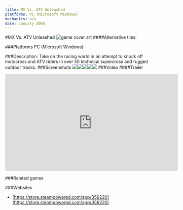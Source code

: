 ```yaml
---
title: MX Vs. ATV Unleashed
platforms: PC (Microsoft Windows)
mechanics: n/a
date: January 2006
---
```

#MX Vs. ATV Unleashed
![game cover art](//images.igdb.com/igdb/image/upload/t_cover_big/vpnn2qmyqb6ls6ussvbc.jpg "Logo Title Text 1")
####Alternative tiles:

###Platforms
PC (Microsoft Windows)

###Description:
Take on the racing world in an attempt to knock off motocross and ATV riders in over 50 technical supercross and rugged outdoor tracks.
###Screenshots
<a target="_blank" href="//images.igdb.com/igdb/image/upload/t_cover_big/ecwmifg0ix7grotddkl2.jpg"><img src="//images.igdb.com/igdb/image/upload/t_thumb/ecwmifg0ix7grotddkl2.jpg"/></a><a target="_blank" href="//images.igdb.com/igdb/image/upload/t_cover_big/xlwonjjvt942i9f6nvd8.jpg"><img src="//images.igdb.com/igdb/image/upload/t_thumb/xlwonjjvt942i9f6nvd8.jpg"/></a><a target="_blank" href="//images.igdb.com/igdb/image/upload/t_cover_big/dn1uek7xoc5nb2tdsjnt.jpg"><img src="//images.igdb.com/igdb/image/upload/t_thumb/dn1uek7xoc5nb2tdsjnt.jpg"/></a><a target="_blank" href="//images.igdb.com/igdb/image/upload/t_cover_big/hsqsp5qcymiaocmrevam.jpg"><img src="//images.igdb.com/igdb/image/upload/t_thumb/hsqsp5qcymiaocmrevam.jpg"/></a><a target="_blank" href="//images.igdb.com/igdb/image/upload/t_cover_big/o5ve9awqrmkdpqlpksx6.jpg"><img src="//images.igdb.com/igdb/image/upload/t_thumb/o5ve9awqrmkdpqlpksx6.jpg"/></a>
###Video
####Trailer

<iframe width="560" height="315" src="https://www.youtube.com/embed/X40mG5Zh8AQ" frameborder="0" allowfullscreen></iframe>

###Related games

###Websites
* [https://store.steampowered.com/app/359220](https://store.steampowered.com/app/359220)
